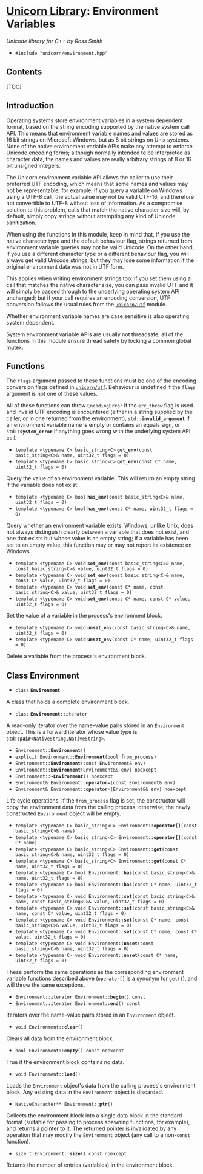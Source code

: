 # [Unicorn Library](index.html): Environment Variables #

_Unicode library for C++ by Ross Smith_

* `#include "unicorn/environment.hpp"`

## Contents ##

[TOC]

## Introduction ##

Operating systems store environment variables in a system dependent format,
based on the string encoding supported by the native system call API. This
means that environment variable names and values are stored as 16 bit strings
on Microsoft Windows, but as 8 bit strings on Unix systems. None of the native
environment variable APIs make any attempt to enforce Unicode encoding forms;
although normally intended to be interpreted as character data, the names and
values are really arbitrary strings of 8 or 16 bit unsigned integers.

The Unicorn environment variable API allows the caller to use their preferred
UTF encoding, which means that some names and values may not be representable;
for example, if you query a variable on Windows using a UTF-8 call, the actual
value may not be valid UTF-16, and therefore not convertible to UTF-8 without
loss of information. As a compromise solution to this problem, calls that
match the native character size will, by default, simply copy strings without
attempting any kind of Unicode sanitization.

When using the functions in this module, keep in mind that, if you use the
native character type and the default behaviour flag, strings returned from
environment variable queries may not be valid Unicode. On the other hand, if
you use a different character type or a different behaviour flag, you will
always get valid Unicode strings, but they may lose some information if the
original environment data was not in UTF form.

This applies when writing environment strings too: if you set them using a
call that matches the native character size, you can pass invalid UTF and it
will simply be passed through to the underlying operating system API
unchanged; but if your call requires an encoding conversion, UTF conversion
follows the usual rules from the [`unicorn/utf`](utf.html) module.

Whether environment variable names are case sensitive is also operating system
dependent.

System environment variable APIs are usually not threadsafe; all of the
functions in this module ensure thread safety by locking a common global
mutex.

## Functions ##

The `flags` argument passed to these functions must be one of the encoding
conversion flags defined in [`unicorn/utf`](utf.html). Behaviour is undefined
if the `flags` argument is not one of these values.

All of these functions can throw `EncodingError` if the `err_throw` flag is
used and invalid UTF encoding is encountered (either in a string supplied by
the caller, or in one returned from the environment), `std::`**`invalid_argument`**
if an environment variable name is empty or contains an equals sign, or
`std::`**`system_error`** if anything goes wrong with the underlying system API
call.

* `template <typename C> basic_string<C>` **`get_env`**`(const basic_string<C>& name, uint32_t flags = 0)`
* `template <typename C> basic_string<C>` **`get_env`**`(const C* name, uint32_t flags = 0)`

Query the value of an environment variable. This will return an empty string
if the variable does not exist.

* `template <typename C> bool` **`has_env`**`(const basic_string<C>& name, uint32_t flags = 0)`
* `template <typename C> bool` **`has_env`**`(const C* name, uint32_t flags = 0)`

Query whether an environment variable exists. Windows, unlike Unix, does not
always distinguish clearly between a variable that does not exist, and one
that exists but whose value is an empty string; if a variable has been set to
an empty value, this function may or may not report its existence on Windows.

* `template <typename C> void` **`set_env`**`(const basic_string<C>& name, const basic_string<C>& value, uint32_t flags = 0)`
* `template <typename C> void` **`set_env`**`(const basic_string<C>& name, const C* value, uint32_t flags = 0)`
* `template <typename C> void` **`set_env`**`(const C* name, const basic_string<C>& value, uint32_t flags = 0)`
* `template <typename C> void` **`set_env`**`(const C* name, const C* value, uint32_t flags = 0)`

Set the value of a variable in the process's environment block.

* `template <typename C> void` **`unset_env`**`(const basic_string<C>& name, uint32_t flags = 0)`
* `template <typename C> void` **`unset_env`**`(const C* name, uint32_t flags = 0)`

Delete a variable from the process's environment block.

## Class Environment ##

* `class` **`Environment`**

A class that holds a complete environment block.

* `class` **`Environment`**`::iterator`

A read-only iterator over the name-value pairs stored in an `Environment`
object. This is a forward iterator whose value type is
`std::`**`pair`**`<NativeString,NativeString>`.

* `Environment::`**`Environment`**`()`
* `explicit Environment::`**`Environment`**`(bool from_process)`
* `Environment::`**`Environment`**`(const Environment& env)`
* `Environment::`**`Environment`**`(Environment&& env) noexcept`
* `Environment::`**`~Environment`**`() noexcept`
* `Environment& Environment::`**`operator=`**`(const Environment& env)`
* `Environment& Environment::`**`operator=`**`(Environment&& env) noexcept`

Life cycle operations. If the `from_process` flag is set, the constructor will
copy the environment data from the calling process; otherwise, the newly
constructed `Environment` object will be empty.

* `template <typename C> basic_string<C> Environment::`**`operator[]`**`(const basic_string<C>& name)`
* `template <typename C> basic_string<C> Environment::`**`operator[]`**`(const C* name)`
* `template <typename C> basic_string<C> Environment::`**`get`**`(const basic_string<C>& name, uint32_t flags = 0)`
* `template <typename C> basic_string<C> Environment::`**`get`**`(const C* name, uint32_t flags = 0)`
* `template <typename C> bool Environment::`**`has`**`(const basic_string<C>& name, uint32_t flags = 0)`
* `template <typename C> bool Environment::`**`has`**`(const C* name, uint32_t flags = 0)`
* `template <typename C> void Environment::`**`set`**`(const basic_string<C>& name, const basic_string<C>& value, uint32_t flags = 0)`
* `template <typename C> void Environment::`**`set`**`(const basic_string<C>& name, const C* value, uint32_t flags = 0)`
* `template <typename C> void Environment::`**`set`**`(const C* name, const basic_string<C>& value, uint32_t flags = 0)`
* `template <typename C> void Environment::`**`set`**`(const C* name, const C* value, uint32_t flags = 0)`
* `template <typename C> void Environment::`**`unset`**`(const basic_string<C>& name, uint32_t flags = 0)`
* `template <typename C> void Environment::`**`unset`**`(const C* name, uint32_t flags = 0)`

These perform the same operations as the corresponding environment variable
functions described above (`operator[]` is a synonym for `get()`), and will
throw the same exceptions.

* `Environment::iterator Environment::`**`begin`**`() const`
* `Environment::iterator Environment::`**`end`**`() const`

Iterators over the name-value pairs stored in an `Environment` object.

* `void Environment::`**`clear`**`()`

Clears all data from the environment block.

* `bool Environment::`**`empty`**`() const noexcept`

True if the environment block contains no data.

* `void Environment::`**`load`**`()`

Loads the `Environment` object's data from the calling process's environment
block. Any existing data in the `Environment` object is discarded.

* `NativeCharacter** Environment::`**`ptr`**`()`

Collects the environment block into a single data block in the standard format
(suitable for passing to process spawning functions, for example), and returns
a pointer to it. The returned pointer is invalidated by any operation that may
modify the `Environment` object (any call to a non-`const` function).

* `size_t Environment::`**`size`**`() const noexcept`

Returns the number of entries (variables) in the environment block.
